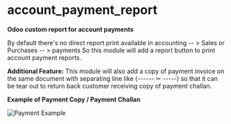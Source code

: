 
# account_payment_report

**Odoo custom report for account payments** 

By default there's no direct report print available in accounting -- > Sales or Purchases -- > payments
So this module will add a report button to print account payment reports.

**Additional Feature:**
This module will also add a copy of payment invoice on the same document with separating line 
like (------ ✂ -----)
so that it can be tear out to return back customer receiving copy of payment challan.


**Example of Payment Copy /  Payment Challan**

![Payment Example ](http://i.imgur.com/gwvglgj.png)
